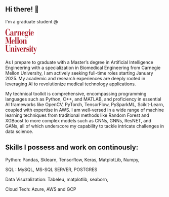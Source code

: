 ## Hi there! 👋
I'm a graduate student @

<img src="https://github.com/AmulyaMat/AmulyaMat/blob/main/cmu.png" alt="CMU Logo" width="100" height="80">

As I prepare to graduate with a Master’s degree in Artificial Intelligence Engineering with a specialization in Biomedical Engineering from Carnegie Mellon University, I am actively seeking full-time roles starting January 2025. My academic and research experiences are deeply rooted in leveraging AI to revolutionize medical technology applications.

My technical toolkit is comprehensive, encompassing programming languages such as Python, C++, and MATLAB, and proficiency in essential AI frameworks like OpenCV, PyTorch, TensorFlow, PySparkML, Scikit-Learn, coupled with expertise in AWS. I am well-versed in a wide range of machine learning techniques from traditional methods like Random Forest and XGBoost to more complex models such as CNNs, GNNs, ResNET, and GANs, all of which underscore my capability to tackle intricate challenges in data science.

## Skills I possess and work on continously:

Python: Pandas, Sklearn, Tensorflow, Keras, MatplotLib, Numpy, 

SQL : MySQL, MS-SQL SERVER, POSTGRES

Data Visuzalization: Tabeleu, matplotlib, seaborn,

Cloud Tech: Azure, AWS and GCP




<!--
#### 🌱 I'm a master's student in CMU enthusiastic about AI Applications in Biomedical Engineering!

#### 🌱 I'm experienced in Machine Learning, Deep Learning and Visual Learning.

#### 🌱 I look forward to collaborating with different people and making new breakthroughs with AI!
-->


